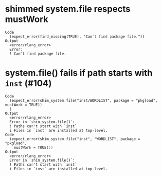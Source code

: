 # shimmed system.file respects mustWork

    Code
      (expect_error(find_missing(TRUE), "Can't find package file."))
    Output
      <error/rlang_error>
      Error:
      ! Can't find package file.

# system.file() fails if path starts with `inst` (#104)

    Code
      (expect_error(shim_system.file("inst/WORDLIST", package = "pkgload", mustWork = TRUE))
      )
    Output
      <error/rlang_error>
      Error in `shim_system.file()`:
      ! Paths can't start with `inst`
      i Files in `inst` are installed at top-level.
    Code
      (expect_error(shim_system.file("inst", "WORDLIST", package = "pkgload",
        mustWork = TRUE)))
    Output
      <error/rlang_error>
      Error in `shim_system.file()`:
      ! Paths can't start with `inst`
      i Files in `inst` are installed at top-level.

